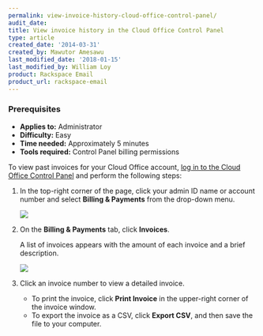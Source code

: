 ```yaml
---
permalink: view-invoice-history-cloud-office-control-panel/
audit_date:
title: View invoice history in the Cloud Office Control Panel
type: article
created_date: '2014-03-31'
created_by: Mawutor Amesawu
last_modified_date: '2018-01-15'
last_modified_by: William Loy
product: Rackspace Email
product_url: rackspace-email
---
```


### Prerequisites

- **Applies to:** Administrator
- **Difficulty:** Easy
- **Time needed:** Approximately 5 minutes
- **Tools required:**  Control Panel billing permissions

To view past invoices for your Cloud Office account, [log in to the
Cloud Office Control Panel](https://cp.rackspace.com/) and perform the following
steps:

1. In the top-right corner of the page, click your admin ID name or account number and select **Billing & Payments** from the drop-down menu.

    <img src="{% asset_path rackspace-email/add-domains-with-the-cloud-office-control-panel/go_to_domains.png %}" />

2. On the **Billing & Payments** tab, click **Invoices**.

   A list of invoices appears with the amount of each invoice and a brief description.

   <img src="{% asset_path rackspace-email/add-domains-with-the-cloud-office-control-panel/go_to_domains.png %}" />

3. Click an invoice number to view a detailed invoice.

   - To print the invoice, click **Print Invoice** in the upper-right corner of the invoice window.
   - To export the invoice as a CSV, click **Export CSV**, and then save the file to your computer.

